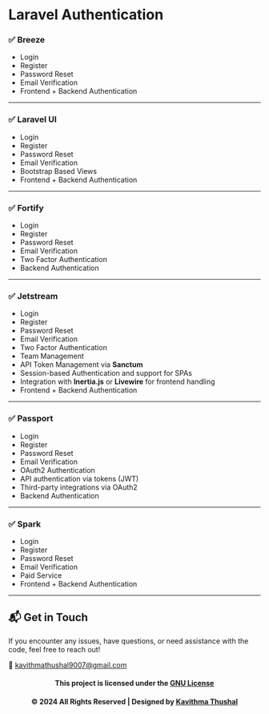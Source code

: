 # Laravel Authentication

### ✅ **Breeze**

- Login
- Register
- Password Reset
- Email Verification
- Frontend + Backend Authentication

---

### ✅ **Laravel UI**

- Login
- Register
- Password Reset
- Email Verification
- Bootstrap Based Views
- Frontend + Backend Authentication

---

### ✅ **Fortify**

- Login
- Register
- Password Reset
- Email Verification
- Two Factor Authentication
- Backend Authentication

---

### ✅ **Jetstream**

- Login
- Register
- Password Reset
- Email Verification
- Two Factor Authentication
- Team Management
- API Token Management via **Sanctum**
- Session-based Authentication and support for SPAs
- Integration with **Inertia.js** or **Livewire** for frontend handling
- Frontend + Backend Authentication

---

### ✅ **Passport**

- Login
- Register
- Password Reset
- Email Verification
- OAuth2 Authentication
- API authentication via tokens (JWT)
- Third-party integrations via OAuth2
- Backend Authentication

---

### ✅ **Spark**

- Login
- Register
- Password Reset
- Email Verification
- Paid Service
- Frontend + Backend Authentication

---

## 📬 Get in Touch

If you encounter any issues, have questions, or need assistance with the code, feel free to reach out!

📧 [kavithmathushal9007@gmail.com](mailto:kavithmathushal9007@gmail.com)

<div align="center">

#### This project is licensed under the [GNU License](LICENSE)

#### © 2024 All Rights Reserved | Designed by [Kavithma Thushal](https://github.com/Kavithma-Thushal)

</div>